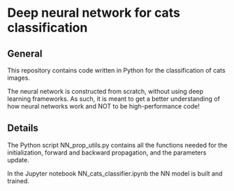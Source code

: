 #  Deep neural network for cats classification

## General

This repository contains code written in Python for the classification of cats images.

The neural network is constructed from scratch, without using deep learning frameworks.
As such, it is meant to get a better understanding of how neural networks work and NOT
to be high-performance code!

## Details

The Python script NN_prop_utils.py contains all the functions needed for the initialization,
forward and backward propagation, and the parameters update.

In the Jupyter notebook NN_cats_classifier.ipynb the NN model is built and trained.
